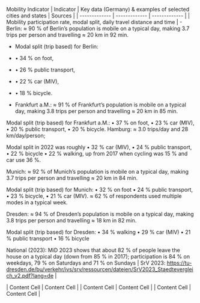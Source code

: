 


Mobility Indicator
| Indicator  | Key data (Germany) & examples of selected cities and states | Sources |
| ------------- | ------------- | ------------- |
| Mobility participation rate, modal split, daily travel distance and time  | - Berlin: ≈ 90 % of Berlin’s population is mobile on a typical day, making 3.7 trips per person and travelling ≈ 20 km in 92 min. 
- Modal split (trip based) for Berlin: 
 - •	34 % on foot, 
 - •	26 % public transport, 
 - •	22 % car (MIV), 
 - •	18 % bicycle.

- Frankfurt a.M.: 
≈ 91 % of Frankfurt’s population is mobile on a typical day, making 3.8 trips per person and travelling ≈ 20 km in 85 min. 

Modal split (trip based) for Frankfurt a.M.: 
•	37 % on foot, 
•	23 % car (MIV), 
•	20 % public transport, 
•	20 % bicycle.
Hamburg:
≈ 3.0 trips/day and 28 km/day/person; 

Modal split in 2022 was roughly 
•	32 % car (MIV), 
•	24 % public transport, 
•	22 % bicycle 
•	22 % walking, up from 2017 when cycling was 15 % and car use 36 %.
 
Munich:
≈ 92 % of Munich’s population is mobile on a typical day, making 3.7 trips per person and travelling ≈ 20 km in 84 min. 

Modal split (trip based) for Munich: 
•	32 % on foot
•	24 % public transport, 
•	23 % bicycle, 
•	21 % car (MIV).
≈ 62 % of respondents used multiple modes in a typical week.

Dresden:
≈ 94 % of Dresden’s population is mobile on a typical day, making 3.8 trips per person and travelling ≈ 18 km in 82 min. 

Modal split (trip based) for Dresden: 
•	34 % walking
•	29 % car (MIV)
•	21 % public transport
•	16 % bicycle

National (2023): MiD 2023 shows that about 82 % of people leave the house on a typical day (down from 85 % in 2017); participation is 84 % on weekdays, 79 % on Saturdays and 71 % on Sundays  | SrV 2023: https://tu-dresden.de/bu/verkehr/ivs/srv/ressourcen/dateien/SrV2023_Staedtevergleich_v2.pdf?lang=de  |


| Content Cell  | Content Cell  |
| Content Cell  | Content Cell  |
| Content Cell  | Content Cell  |

